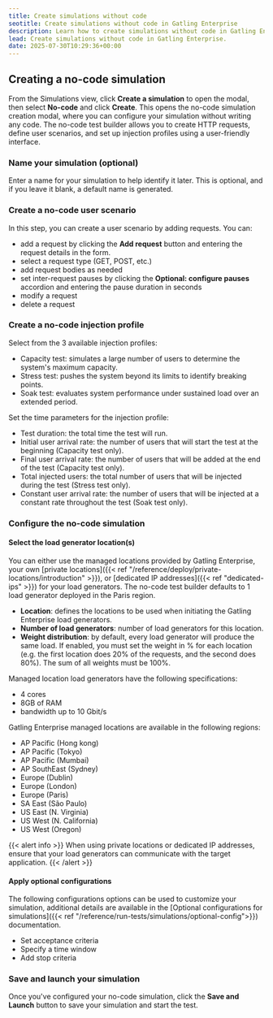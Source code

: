 ```yaml
---
title: Create simulations without code
seotitle: Create simulations without code in Gatling Enterprise
description: Learn how to create simulations without code in Gatling Enterprise.
lead: Create simulations without code in Gatling Enterprise.
date: 2025-07-30T10:29:36+00:00
---
```


## Creating a no-code simulation

From the Simulations view, click **Create a simulation** to open the modal, then select **No-code** and click **Create**. This opens the no-code simulation creation modal, where you can configure your simulation without writing any code. The no-code test builder allows you to create HTTP requests, define user scenarios, and set up injection profiles using a user-friendly interface.

### Name your simulation (optional)

Enter a name for your simulation to help identify it later. This is optional, and if you leave it blank, a default name is generated.

### Create a no-code user scenario

In this step, you can create a user scenario by adding requests. You can:

- add a request by clicking the **Add request** button and entering the request details in the form. 
- select a request type (GET, POST, etc.)
- add request bodies as needed
- set inter-request pauses by clicking the **Optional: configure pauses** accordion and entering the pause duration in seconds
- modify a request
- delete a request

### Create a no-code injection profile

Select from the 3 available injection profiles:

- Capacity test: simulates a large number of users to determine the system's maximum capacity.
- Stress test: pushes the system beyond its limits to identify breaking points.
- Soak test: evaluates system performance under sustained load over an extended period.

Set the time parameters for the injection profile:

- Test duration: the total time the test will run.
- Initial user arrival rate: the number of users that will start the test at the beginning (Capacity test only).
- Final user arrival rate: the number of users that will be added at the end of the test (Capacity test only).
- Total injected users: the total number of users that will be injected during the test (Stress test only).
- Constant user arrival rate: the number of users that will be injected at a constant rate throughout the test (Soak test only).

### Configure the no-code simulation

#### Select the load generator location(s)

You can either use the managed locations provided by Gatling Enterprise, your own [private locations]({{< ref "/reference/deploy/private-locations/introduction" >}}), or [dedicated IP addresses]({{< ref "dedicated-ips" >}}) for your load generators. The no-code test builder defaults to 1 load generator deployed in the Paris region.

- **Location**: defines the locations to be used when initiating the Gatling Enterprise load generators.
- **Number of load generators**: number of load generators for this location.
- **Weight distribution**: by default, every load generator will produce the same load. If enabled, you must set the weight in % for each location (e.g. the first location does 20% of the requests, and the second does 80%). The sum of all weights must be 100%.

Managed location load generators have the following specifications:

- 4 cores
- 8GB of RAM
- bandwidth up to 10 Gbit/s

Gatling Enterprise managed locations are available in the following regions:

- AP Pacific (Hong kong)
- AP Pacific (Tokyo)
- AP Pacific (Mumbai)
- AP SouthEast (Sydney)
- Europe (Dublin)
- Europe (London)
- Europe (Paris)
- SA East (São Paulo)
- US East (N. Virginia)
- US West (N. California)
- US West (Oregon)

{{< alert info >}}
When using private locations or dedicated IP addresses, ensure that your load generators can communicate with the target application.
{{< /alert >}}

#### Apply optional configurations

The following configurations options can be used to customize your simulation, additional details are available in the [Optional configurations for simulations]({{< ref "/reference/run-tests/simulations/optional-config">}}) documentation.

- Set acceptance criteria
- Specify a time window
- Add stop criteria

### Save and launch your simulation

Once you've configured your no-code simulation, click the **Save and Launch** button to save your simulation and start the test.
